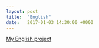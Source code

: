 ```yaml
---
layout: post
title:  "English"
date:   2017-01-03 14:30:00 +0000
---
```

<html>
  <body>
    <p>
      <a href="https://docs.google.com/document/d/1xi4z8Dc8DXILBGtENt0G04-RIH-nixHxD4TrdduRdws/pub?embedded=true"> My English project</a>
    </p>
  </body>
<html>
